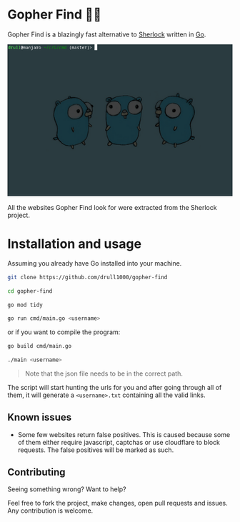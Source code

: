 # Gopher Find 🐹🔎

Gopher Find is a blazingly fast alternative to [Sherlock](https://github.com/sherlock-project/sherlock) written in [Go](https://go.dev/).

![gopher-find-usage.gif](./.github/assets/gopher-find-usage.gif)

All the websites Gopher Find look for were extracted from the Sherlock project.

# Installation and usage

Assuming you already have Go installed into your machine.

```sh
git clone https://github.com/drull1000/gopher-find
```

```sh
cd gopher-find
```

```
go mod tidy
```

```sh
go run cmd/main.go <username>
```

or if you want to compile the program:

```sh
go build cmd/main.go
```

```sh
./main <username>
```
>Note that the json file needs to be in the correct path.

The script will start hunting the urls for you and after going through all of them, it will generate a `<username>.txt` containing all the valid links.

## Known issues

- Some few websites return false positives. This is caused because some of them either require javascript, captchas or use cloudflare to block requests. The false positives will be marked as such.

## Contributing

Seeing something wrong? Want to help?

Feel free to fork the project, make changes, open pull requests and issues. Any contribution is welcome.
